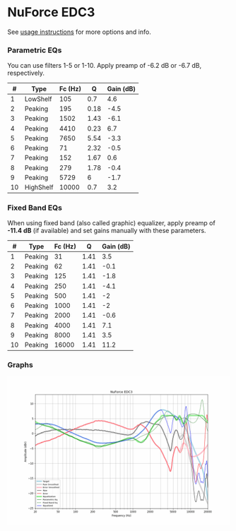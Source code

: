 # NuForce EDC3
See [usage instructions](https://github.com/jaakkopasanen/AutoEq#usage) for more options and info.

### Parametric EQs
You can use filters 1-5 or 1-10. Apply preamp of -6.2 dB or -6.7 dB, respectively.

|   # | Type      |   Fc (Hz) |    Q |   Gain (dB) |
|-----|-----------|-----------|------|-------------|
|   1 | LowShelf  |       105 | 0.7  |         4.6 |
|   2 | Peaking   |       195 | 0.18 |        -4.5 |
|   3 | Peaking   |      1502 | 1.43 |        -6.1 |
|   4 | Peaking   |      4410 | 0.23 |         6.7 |
|   5 | Peaking   |      7650 | 5.54 |        -3.3 |
|   6 | Peaking   |        71 | 2.32 |        -0.5 |
|   7 | Peaking   |       152 | 1.67 |         0.6 |
|   8 | Peaking   |       279 | 1.78 |        -0.4 |
|   9 | Peaking   |      5729 | 6    |        -1.7 |
|  10 | HighShelf |     10000 | 0.7  |         3.2 |

### Fixed Band EQs
When using fixed band (also called graphic) equalizer, apply preamp of **-11.4 dB** (if available) and set gains manually with these parameters.

|   # | Type    |   Fc (Hz) |    Q |   Gain (dB) |
|-----|---------|-----------|------|-------------|
|   1 | Peaking |        31 | 1.41 |         3.5 |
|   2 | Peaking |        62 | 1.41 |        -0.1 |
|   3 | Peaking |       125 | 1.41 |        -1.8 |
|   4 | Peaking |       250 | 1.41 |        -4.1 |
|   5 | Peaking |       500 | 1.41 |        -2   |
|   6 | Peaking |      1000 | 1.41 |        -2   |
|   7 | Peaking |      2000 | 1.41 |        -0.6 |
|   8 | Peaking |      4000 | 1.41 |         7.1 |
|   9 | Peaking |      8000 | 1.41 |         3.5 |
|  10 | Peaking |     16000 | 1.41 |        11.2 |

### Graphs
![](./NuForce%20EDC3.png)
